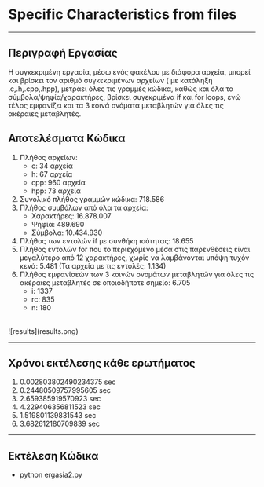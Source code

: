 # Specific Characteristics from files

<hr>

## Περιγραφή Εργασίας

<p> Η συγκεκριμένη εργασία, μέσω ενός φακέλου με διάφορα αρχεία, μπορεί και βρίσκει τον αριθμό συγκεκριμένων αρχείων ( με κατάληξη .c,.h,.cpp,.hpp), μετράει όλες τις γραμμές κώδικα, καθώς και όλα τα σύμβολα/ψηφία/χαρακτήρες, βρίσκει συγεκριμένα if και for loops, ενώ τέλος εμφανίζει και τα 3 κοινά ονόματα μεταβλητών για όλες τις ακέραιες μεταβλητές. </p>

## Αποτελέσματα Κώδικα

<ol> 
<li> Πλήθος αρχείων: <ul><li>c: 34 αρχεία</li><li>h: 67 αρχεία</li><li>cpp: 960 αρχεία</li><li>hpp: 73 αρχεία</li></ul></li>
<li> Συνολικό πλήθος γραμμών κώδικα: 718.586 </li>
<li> Πλήθος συμβόλων από όλα τα αρχεία: <ul><li>Χαρακτήρες: 16.878.007</li><li>Ψηφία: 489.690</li><li> Σύμβολα: 10.434.930</li></ul></li>
<li> Πλήθος των εντολών if με συνθήκη ισότητας: 18.655 </li>
<li> Πλήθος εντολών for που το περιεχόμενο μέσα στις παρενθέσεις είναι μεγαλύτερο από 12 χαρακτήρες, χωρίς να λαμβάνονται υπόψη τυχόν κενά: 5.481 (Τα αρχεία με τις εντολές: 1.134)</li>
<li> Πλήθος εμφανίσεών των 3 κοινών ονομάτων μεταβλητών για όλες τις ακέραιες μεταβλητές σε οποιοδήποτε σημείο: 6.705 
  <ul><li>i: 1337</li><li>rc: 835</li><li>n: 180</li> </ul> </li>
</ol>
<br>
![results](results.png)

<hr>

## Χρόνοι εκτέλεσης κάθε ερωτήματος

<ol> 
<li> 0.002803802490234375 sec </li>
<li> 0.24480509757995605 sec </li>
<li> 2.659385919570923 sec </li>
<li> 4.229406356811523 sec</li>
<li> 1.519801139831543 sec </li>
<li> 3.682612180709839 sec </li>
</ol>

<hr>

## Εκτέλεση Κώδικα

- python ergasia2.py
